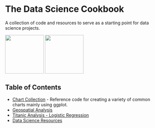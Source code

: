 # The Data Science Cookbook

A collection of code and resources to serve as a starting point for data science projects. 

<span>
<a href = "https://github.com/jessecambon/Data-Science-Cookbook/blob/master/Chart_Collection.md"><img src="https://github.com/jessecambon/Data-Science-Cookbook/blob/master/Chart_Collection_files/figure-markdown_github/lollipop-1.png" height="125px"/></a>
<a href = "https://github.com/jessecambon/Data-Science-Cookbook/blob/master/Chart_Collection.md"><img src="https://github.com/jessecambon/Data-Science-Cookbook/blob/master/Chart_Collection_files/figure-markdown_github/scatter-1.png" height="125px"/></a>
</span>



## Table of Contents 
* [Chart Collection](Chart_Collection.md) - Reference code for creating a variety of common charts mainly using ggplot.
* [Geospatial Analysis](Geospatial_Analysis.md)
* [Titanic Analysis - Logistic Regression](Titanic.md)
* [Data Science Resources](Resources.md)
